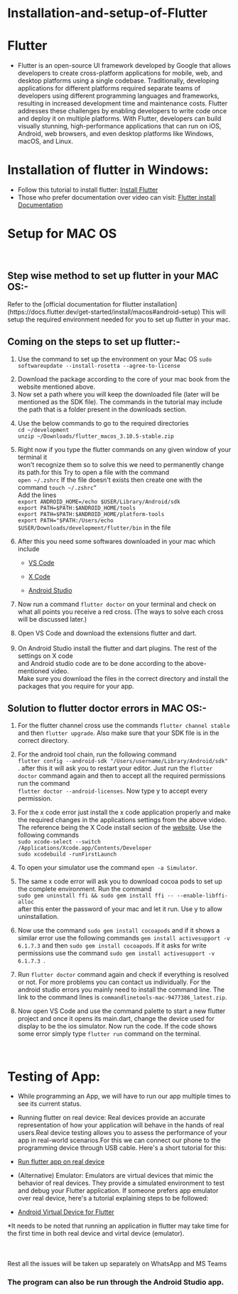 # Installation-and-setup-of-Flutter

# Flutter
* Flutter is an open-source UI framework developed by Google that allows developers to create cross-platform applications for mobile, web, and desktop platforms using a single codebase. Traditionally, developing applications for different platforms required separate teams of developers using different programming languages and frameworks, resulting in increased development time and maintenance costs. Flutter addresses these challenges by enabling developers to write code once and deploy it on multiple platforms. With Flutter, developers can build visually stunning, high-performance applications that can run on iOS, Android, web browsers, and even desktop platforms like Windows, macOS, and Linux.

<h1> Installation of flutter in Windows: </h1>

* Follow this tutorial to install flutter: [Install Flutter](https://www.youtube.com/watch?v=BqHOtlh3Dd4)
* Those who prefer documentation over video can visit: [Flutter install Documentation](https://docs.flutter.dev/get-started/install)

<h1>Setup for MAC OS</h1>
<br>
<h2>Step wise method to set up flutter in your MAC OS:-</h2>
Refer to the [official documentation for fliutter installation](https://docs.flutter.dev/get-started/install/macos#android-setup)
This will setup the required environment needed for you to set up flutter in your mac.

<h2>Coming on the steps to set up flutter:-</h2>
<ol>
<li>
	
Use the command to set up the environment on your Mac OS
`sudo softwareupdate --install-rosetta --agree-to-license`</li>


<li>Download the package according to the core of your mac book from the website mentioned above.</li>

<li>Now set a path where you will keep the downloaded file (later will be mentioned as the SDK file). The commands in the tutorial may include the path that is a folder present in the downloads section.</li>
<li>
	
Use the below commands to go to the required directories <br>
`cd ~/development`<br>
`unzip ~/Downloads/flutter_macos_3.10.5-stable.zip`
</li>
<li>
	
Right now if you type the flutter commands on any given window of your terminal it  
won't recognize them so to solve this we need to permanently change its path.for this 
Try to open a file with the command<br> `open ~/.zshrc`
If the file doesn't exists then create one with the command `touch ~/.zshrc”`<br>
Add the lines<br>
`export ANDROID_HOME=/echo $USER/Library/Android/sdk`<br>
`export PATH=$PATH:$ANDROID_HOME/tools`<br>
`export PATH=$PATH:$ANDROID_HOME/platform-tools`<br>
`export PATH="$PATH:/Users/echo $USER/Downloads/development/flutter/bin`
in the file</li>

<li>After this you need some softwares downloaded in your mac which include <br>
<ul>
<li> 
	
[VS Code](https://code.visualstudio.com/download) </li>
<li>
	
[X Code](https://developer.apple.com/xcode/)</li>
<li>
	
[Android Studio](https://developer.android.com/studio) </li>
</ul>
<li>
	
Now run a command `flutter doctor` on your terminal and check on what all points you 
receive a red cross. (The ways to solve each cross will be discussed later.)</li>
<li>Open VS Code and download the extensions flutter and dart.</li>
<br>
														
<li>On Android Studio install the flutter and dart plugins. The rest of the settings on X code <br>
and Android studio code are to be done according to the above-mentioned video.<br>
Make sure you download the files in the correct directory and install the packages that 
you require for your app.</li>
</ol>

<h2>Solution to flutter doctor errors in MAC OS:-</h2>
<ol>
	
<li>
	
For the flutter channel cross use the commands `flutter channel stable` and then `flutter upgrade`. Also make sure that your SDK file is in the correct directory.</li>
<li>
	
For the android tool chain, run the following command <br>`flutter config --android-sdk "/Users/username/Library/Android/sdk" `. after this it will ask you to restart your editor. Just run the `flutter doctor` command again and then to accept all the required permissions run the command <br>`flutter doctor --android-licenses`. Now type y to accept every permission.
</li>
<li>
	
For the x code error just install the x code application properly and make the required changes in the applications settings from the above video. The reference being the X Code install secion of the [website](https://docs.flutter.dev/get-started/install/macos#android-setup).
Use the following commands<br> `sudo xcode-select --switch /Applications/Xcode.app/Contents/Developer` <br>
`sudo xcodebuild -runFirstLaunch`</li>
<li>
	
To open your simulator use the command `open -a Simulator`.
</li>
<li>
	
The same x code error will ask you to download cocoa pods to set up the complete environment. Run the command<br> `sudo gem uninstall ffi && sudo gem install ffi -- --enable-libffi-alloc` <br>after this enter the password of your mac and let it run. Use y to allow uninstallation.
</li>
<li>
	
Now use the command `sudo gem install cocoapods` and if it shows a similar error use the following commands `gem install activesupport -v 6.1.7.3` and then `sudo gem install cocoapods`. If it asks for write permissions use the command `sudo gem install activesupport -v 6.1.7.3 `.
</li>
<li>
	
Run `flutter doctor` command again and check if everything is resolved or not. For more problems you can contact us individually.
For the android studio errors you mainly need to install the command line. The link to the command lines is `commandlinetools-mac-9477386_latest.zip`.
</li>
<li>
	
Now open VS Code and use the command palette to start a new flutter project and once it opens its main.dart, change the device used for display to be the ios simulator. Now run the code. If the code shows some error simply type `flutter run` command on the terminal.
</li>
</ol>
<br>


<h1> Testing of App: </h1>

* While programming an App, we will have to run our app multiple times to see its current status. 

  
* Running flutter on real device: Real devices provide an accurate representation of how your application will behave in the hands of real users.Real device testing allows you to assess the performance of your app in real-world scenarios.For this we can connect our phone to the programming device through USB cable. Here's a short tutorial for this:
* [Run flutter app on real device](https://www.youtube.com/watch?v=v01ISnOIbL8)
* (Alternative) Emulator: Emulators are virtual devices that mimic the behavior of real devices. They provide a simulated environment to test and debug your Flutter application. If someone prefers app emulator over real device, here's a tutorial explaining steps to be followed:
*  [Android Virtual Device for Flutter](https://www.youtube.com/watch?v=tB1sjfijupU)

*It needs to be noted that running an application in flutter may take time for the first time in both real device and virtal device (emulator).
<br>
<br>
<br>
<br>
Rest all the issues will be taken up separately on WhatsApp and MS Teams

<h3>The program can also be run through the Android Studio app.</h3>


